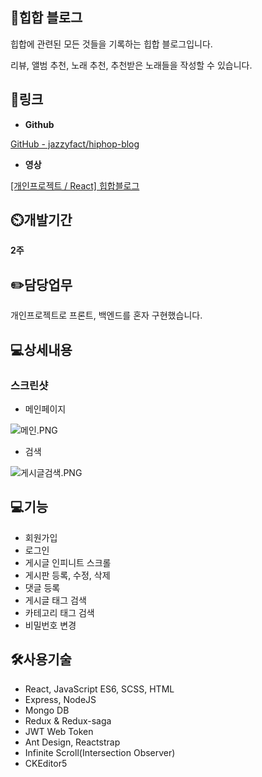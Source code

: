 ## 👏힙합 블로그


힙합에 관련된 모든 것들을 기록하는 힙합 블로그입니다.

리뷰, 앨범 추천, 노래 추천, 추천받은 노래들을 작성할 수 있습니다.

## 📎링크


- **Github**

[GitHub - jazzyfact/hiphop-blog](https://github.com/jazzyfact/hiphop-blog)

- **영상**

[[개인프로젝트 / React] 힙합블로그](https://youtu.be/QRObh9wZIEI)

## ⏲️개발기간


**2주**

## ✏️담당업무


개인프로젝트로 프론트, 백엔드를 혼자 구현했습니다.

## 💻상세내용


### 스크린샷

- 메인페이지

![메인.PNG](https://s3-us-west-2.amazonaws.com/secure.notion-static.com/97ef5dc2-2435-4c2a-bc02-2084d363acb2/메인.png)

- 검색

![게시글검색.PNG](https://s3-us-west-2.amazonaws.com/secure.notion-static.com/e2b58637-819a-4af6-8d11-cfd3b5f77577/게시글검색.png)

## 💻기능


- 회원가입
- 로그인
- 게시글 인피니트 스크롤
- 게시판 등록, 수정, 삭제
- 댓글 등록
- 게시글 태그 검색
- 카테고리 태그 검색
- 비밀번호 변경

## 🛠️사용기술


- React, JavaScript ES6, SCSS, HTML
- Express, NodeJS
- Mongo DB
- Redux & Redux-saga
- JWT Web Token
- Ant Design, Reactstrap
- Infinite Scroll(Intersection Observer)
- CKEditor5
